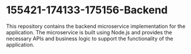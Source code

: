 # 155421-174133-175156-Backend
This repository contains the backend microservice implementation for the application. The microservice is built using Node.js and provides the necessary APIs and business logic to support the functionality of the application.

